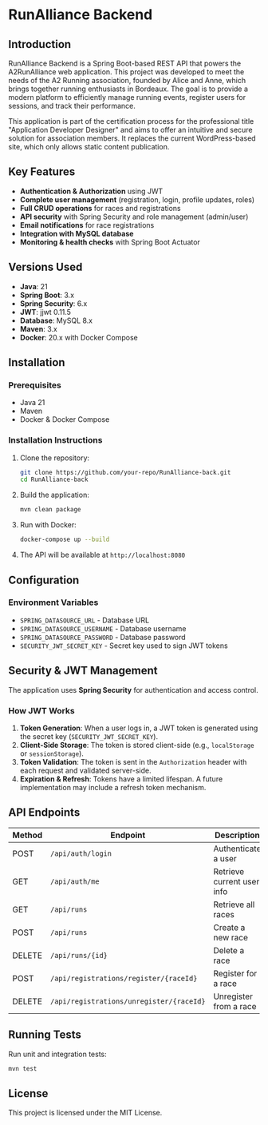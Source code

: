 # RunAlliance Backend

## Introduction

RunAlliance Backend is a Spring Boot-based REST API that powers the A2RunAlliance web application. This project was developed to meet the needs of the A2 Running association, founded by Alice and Anne, which brings together running enthusiasts in Bordeaux. The goal is to provide a modern platform to efficiently manage running events, register users for sessions, and track their performance.

This application is part of the certification process for the professional title "Application Developer Designer" and aims to offer an intuitive and secure solution for association members. It replaces the current WordPress-based site, which only allows static content publication.

## Key Features

- **Authentication & Authorization** using JWT
- **Complete user management** (registration, login, profile updates, roles)
- **Full CRUD operations** for races and registrations
- **API security** with Spring Security and role management (admin/user)
- **Email notifications** for race registrations
- **Integration with MySQL database**
- **Monitoring & health checks** with Spring Boot Actuator

## Versions Used

- **Java**: 21
- **Spring Boot**: 3.x
- **Spring Security**: 6.x
- **JWT**: jjwt 0.11.5
- **Database**: MySQL 8.x
- **Maven**: 3.x
- **Docker**: 20.x with Docker Compose

## Installation

### Prerequisites

- Java 21
- Maven
- Docker & Docker Compose

### Installation Instructions

1. Clone the repository:
   ```sh
   git clone https://github.com/your-repo/RunAlliance-back.git
   cd RunAlliance-back
   ```
2. Build the application:
   ```sh
   mvn clean package
   ```
3. Run with Docker:
   ```sh
   docker-compose up --build
   ```
4. The API will be available at `http://localhost:8080`

## Configuration

### Environment Variables

- `SPRING_DATASOURCE_URL` - Database URL
- `SPRING_DATASOURCE_USERNAME` - Database username
- `SPRING_DATASOURCE_PASSWORD` - Database password
- `SECURITY_JWT_SECRET_KEY` - Secret key used to sign JWT tokens

## Security & JWT Management

The application uses **Spring Security** for authentication and access control.

### How JWT Works

1. **Token Generation**: When a user logs in, a JWT token is generated using the secret key (`SECURITY_JWT_SECRET_KEY`).
2. **Client-Side Storage**: The token is stored client-side (e.g., `localStorage` or `sessionStorage`).
3. **Token Validation**: The token is sent in the `Authorization` header with each request and validated server-side.
4. **Expiration & Refresh**: Tokens have a limited lifespan. A future implementation may include a refresh token mechanism.

## API Endpoints

| Method | Endpoint                                  | Description              | Access      |
|--------|------------------------------------------|--------------------------|-------------|
| POST   | `/api/auth/login`                       | Authenticate a user      | Public      |
| GET    | `/api/auth/me`                          | Retrieve current user info | User/Admin |
| GET    | `/api/runs`                             | Retrieve all races       | Public      |
| POST   | `/api/runs`                             | Create a new race        | Admin       |
| DELETE | `/api/runs/{id}`                        | Delete a race            | Admin       |
| POST   | `/api/registrations/register/{raceId}`  | Register for a race      | User        |
| DELETE | `/api/registrations/unregister/{raceId}`| Unregister from a race   | User        |

## Running Tests

Run unit and integration tests:
```sh
mvn test
```

## License

This project is licensed under the MIT License.


